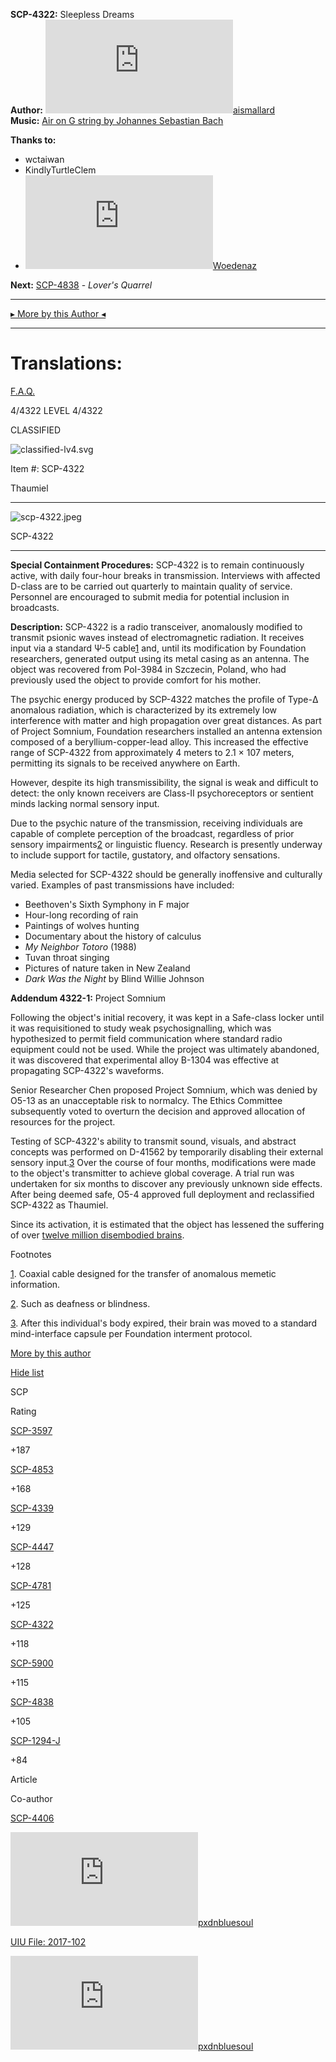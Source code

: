**SCP-4322:** Sleepless Dreams  
**Author:** [![aismallard](http://www.wikidot.com/avatar.php?userid=4598089&amp;size=small&amp;timestamp=1600034117)](http://www.wikidot.com/user:info/aismallard)[aismallard](http://www.wikidot.com/user:info/aismallard)  
**Music:** [Air on G string by Johannes Sebastian Bach](https://www.youtube.com/watch?v=GMkmQlfOJDk)

**Thanks to:**

*   wctaiwan
*   KindlyTurtleClem
*   [![Woedenaz](http://www.wikidot.com/avatar.php?userid=1404096&amp;size=small&amp;timestamp=1600034117)](http://www.wikidot.com/user:info/woedenaz)[Woedenaz](http://www.wikidot.com/user:info/woedenaz)

**Next:** [SCP-4838](/scp-4838) - _Lover's Quarrel_

* * *

[▸ More by this Author ◂](http://www.scp-wiki.net/aismallard)

* * *

Translations:
=============

[F.A.Q.](http://www.scp-wiki.net/component:info-ayers)

4/4322 LEVEL 4/4322

CLASSIFIED

![classified-lv4.svg](http://www.scp-wiki.net/local--files/component:classified-bar-woed-source/classified-lv4.svg)

Item #: SCP-4322

Thaumiel

* * *

![scp-4322.jpeg](http://scp-wiki.wdfiles.com/local--files/scp-4322/scp-4322.jpeg)

SCP-4322

* * *

**Special Containment Procedures:** SCP-4322 is to remain continuously active, with daily four-hour breaks in transmission. Interviews with affected D-class are to be carried out quarterly to maintain quality of service. Personnel are encouraged to submit media for potential inclusion in broadcasts.

**Description:** SCP-4322 is a radio transceiver, anomalously modified to transmit psionic waves instead of electromagnetic radiation. It receives input via a standard Ψ-5 cable[1](javascript:;) and, until its modification by Foundation researchers, generated output using its metal casing as an antenna. The object was recovered from PoI-3984 in Szczecin, Poland, who had previously used the object to provide comfort for his mother.

The psychic energy produced by SCP-4322 matches the profile of Type-Δ anomalous radiation, which is characterized by its extremely low interference with matter and high propagation over great distances. As part of Project Somnium, Foundation researchers installed an antenna extension composed of a beryllium-copper-lead alloy. This increased the effective range of SCP-4322 from approximately 4 meters to 2.1 × 107 meters, permitting its signals to be received anywhere on Earth.

However, despite its high transmissibility, the signal is weak and difficult to detect: the only known receivers are Class-II psychoreceptors or sentient minds lacking normal sensory input.

Due to the psychic nature of the transmission, receiving individuals are capable of complete perception of the broadcast, regardless of prior sensory impairments[2](javascript:;) or linguistic fluency. Research is presently underway to include support for tactile, gustatory, and olfactory sensations.

Media selected for SCP-4322 should be generally inoffensive and culturally varied. Examples of past transmissions have included:

*   Beethoven's Sixth Symphony in F major
*   Hour-long recording of rain
*   Paintings of wolves hunting
*   Documentary about the history of calculus
*   _My Neighbor Totoro_ (1988)
*   Tuvan throat singing
*   Pictures of nature taken in New Zealand
*   _Dark Was the Night_ by Blind Willie Johnson

**Addendum 4322-1:** Project Somnium

Following the object's initial recovery, it was kept in a Safe-class locker until it was requisitioned to study weak psychosignalling, which was hypothesized to permit field communication where standard radio equipment could not be used. While the project was ultimately abandoned, it was discovered that experimental alloy B-1304 was effective at propagating SCP-4322's waveforms.

Senior Researcher Chen proposed Project Somnium, which was denied by O5-13 as an unacceptable risk to normalcy. The Ethics Committee subsequently voted to overturn the decision and approved allocation of resources for the project.

Testing of SCP-4322's ability to transmit sound, visuals, and abstract concepts was performed on D-41562 by temporarily disabling their external sensory input.[3](javascript:;) Over the course of four months, modifications were made to the object's transmitter to achieve global coverage. A trial run was undertaken for six months to discover any previously unknown side effects. After being deemed safe, O5-4 approved full deployment and reclassified SCP-4322 as Thaumiel.

Since its activation, it is estimated that the object has lessened the suffering of over [twelve million disembodied brains](/end-of-death-hub).

Footnotes

[1](javascript:;). Coaxial cable designed for the transfer of anomalous memetic information.

[2](javascript:;). Such as deafness or blindness.

[3](javascript:;). After this individual's body expired, their brain was moved to a standard mind-interface capsule per Foundation interment protocol.

[More by this author](javascript:;)

[Hide list](javascript:;)

SCP

Rating

[SCP-3597](/scp-3597)

+187

[SCP-4853](/scp-4853)

+168

[SCP-4339](/scp-4339)

+129

[SCP-4447](/scp-4447)

+128

[SCP-4781](/scp-4781)

+125

[SCP-4322](/scp-4322)

+118

[SCP-5900](/scp-5900)

+115

[SCP-4838](/scp-4838)

+105

[SCP-1294-J](/scp-1294-j)

+84

Article

Co-author

[SCP-4406](/scp-4406)

[![pxdnbluesoul](http://www.wikidot.com/avatar.php?userid=1414125&amp;size=small&amp;timestamp=1600034117)](http://www.wikidot.com/user:info/pxdnbluesoul)[pxdnbluesoul](http://www.wikidot.com/user:info/pxdnbluesoul)

[UIU File: 2017-102](/uiu-file-2017-102)

[![pxdnbluesoul](http://www.wikidot.com/avatar.php?userid=1414125&amp;size=small&amp;timestamp=1600034117)](http://www.wikidot.com/user:info/pxdnbluesoul)[pxdnbluesoul](http://www.wikidot.com/user:info/pxdnbluesoul)